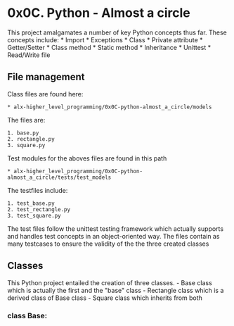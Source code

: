 # 0x0C. Python - Almost a circle

This project amalgamates a number of key Python concepts thus far. These concepts include:
	* Import
	* Exceptions
	* Class
	* Private attribute
	* Getter/Setter
	* Class method
	* Static method
	* Inheritance
	* Unittest
	* Read/Write file

## File management
Class files are found here:

	* alx-higher_level_programming/0x0C-python-almost_a_circle/models

The files are:

	1. base.py
	2. rectangle.py
	3. square.py

Test modules for the aboves files are found in this path

	* alx-higher_level_programming/0x0C-python-almost_a_circle/tests/test_models

The testfiles include:

	1. test_base.py
	2. test_rectangle.py
	3. test_square.py

The test files follow the unittest testing framework which actually supports and handles test concepts in an object-oriented way. The files contain as many testcases to ensure the validity of the the three created classes

## Classes
This Python project entailed the creation of three classes.
	- Base class which is actually the first and the "base" class
	- Rectangle class which is a derived class of Base class
	- Square class which inherits from both 

### class Base:
